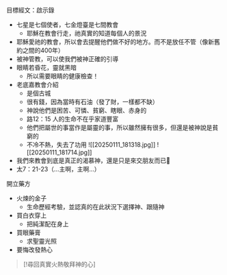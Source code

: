 目標經文：啟示錄

- 七星是七個使者，七金燈臺是七間教會
	- 耶穌在教會行走，祂真實的知道每個人的景況
- 耶穌愛祂的教會，所以會去提醒他們做不好的地方。而不是放任不管（像新舊約之間的400年）
- 被神管教，可以使我們被神正確的引導
- 眼睛若昏花，靈就黑暗
	- 所以需要眼睛的健康檢查！
- 老底嘉教會介紹
	- 是個古城
	- 很有錢，因為當時有石油（發了財，一樣都不缺）
	- 神說他們是困苦、可憐、貧窮、瞎眼、赤身的
	- 路12：15 人的生命不在乎家道豐富
	- 他們把屬世的事當作是屬靈的事，所以雖然擁有很多，但還是被神說是貧窮的
	- 不冷不熱，失去了功用 
![[20250111_181318.jpg]]
![[20250111_181714.jpg]]
- 我們來教會到底是真正的渴慕神，還是只是來交朋友而已🤔
- 太7：21-23（...主啊，主啊...）

開立藥方
- 火煉的金子
	- 生命歷經考驗，並認真的在此狀況下選擇神、跟隨神
- 買白衣穿上
	- 把純潔配在身上
- 買眼藥膏
	- 求聖靈光照
- 要悔改發熱心

> [!尋回真實火熱敬拜神的心] 
